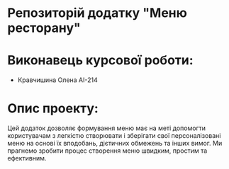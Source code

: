 # Репозиторій додатку "Меню ресторану"
# Виконавець курсової роботи:
+ Кравчишина Олена АІ-214

# Опис проекту:
Цей  додаток дозволяє формування меню має на меті допомогти користувачам з легкістю створювати і зберігати свої персоналізовані меню на основі їх вподобань, дієтичних обмежень та інших вимог. Ми прагнемо зробити процес створення меню швидким, простим та ефективним.

